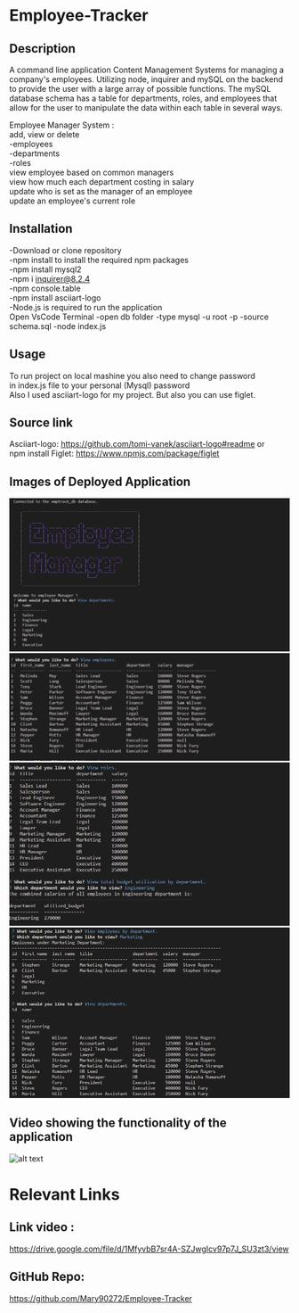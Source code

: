 # Employee-Tracker

## Description

A command line application Content Management Systems for managing a company's employees. Utilizing node, inquirer and mySQL on the backend to provide the user with a large array of possible functions. The mySQL database schema has a table for departments, roles, and employees that allow for the user to manipulate the data within each table in several ways.<br> 

Employee Manager System :<br>
add, view or delete <br>
  -employees<br>
  -departments<br>
  -roles<br>
view employee based on common managers<br>
view how much each department costing in salary<br>
update who is set as the manager of an employee<br>
update an employee's current role<br>

## Installation
-Download or clone repository<br>
-npm install to install the required npm packages <br>
-npm install mysql2<br>
-npm i inquirer@8.2.4<br>
-npm console.table<br>
-npm install asciiart-logo<br>
-Node.js is required to run the application<br>
Open VsCode Terminal
-open db folder
-type mysql -u root -p
-source schema.sql
-node index.js

## Usage
To run project on local mashine you also need to change password <br>
in index.js file to your personal (Mysql) password<br>
Also I used asciiart-logo for my project. But also you can use figlet.<br> 

## Source link
Asciiart-logo:  https://github.com/tomi-vanek/asciiart-logo#readme
or<br>
npm install Figlet: https://www.npmjs.com/package/figlet

## Images of Deployed Application
![alt text](assets/images/Screenshot_1.png)
![alt text](assets/images/Screenshot_2.png)
![alt text](assets/images/Screenshot_3.png)
![alt text](assets/images/Screenshot_4.png)
## Video showing the functionality of the application
![alt text](assets/video/Untitled_-Jan-11_-2023-11_51-AM.gif)
# Relevant Links
## Link video :
https://drive.google.com/file/d/1MfyvbB7sr4A-SZJwgIcv97p7J_SU3zt3/view

## GitHub Repo:
https://github.com/Mary90272/Employee-Tracker

